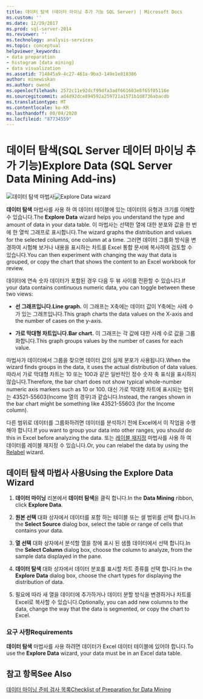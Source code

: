 ```yaml
---
title: 데이터 탐색 (데이터 마이닝 추가 기능 SQL Server) | Microsoft Docs
ms.custom: ''
ms.date: 12/29/2017
ms.prod: sql-server-2014
ms.reviewer: ''
ms.technology: analysis-services
ms.topic: conceptual
helpviewer_keywords:
- data preparation
- histogram [data mining]
- data visualization
ms.assetid: 714845a9-4c27-461a-9ba3-149e1e818386
author: minewiskan
ms.author: owend
ms.openlocfilehash: 2572c11e92dcf99dfa3adf661603e8f65f05116e
ms.sourcegitcommit: ad4d92dce894592a259721a1571b1d8736abacdb
ms.translationtype: MT
ms.contentlocale: ko-KR
ms.lasthandoff: 08/04/2020
ms.locfileid: "87734559"
---
```

# <a name="explore-data-sql-server-data-mining-add-ins"></a><span data-ttu-id="2fa5a-102">데이터 탐색(SQL Server 데이터 마이닝 추가 기능)</span><span class="sxs-lookup"><span data-stu-id="2fa5a-102">Explore Data (SQL Server Data Mining Add-ins)</span></span>
  <span data-ttu-id="2fa5a-103">![데이터 탐색 마법사](media/dmc-explore.gif "데이터 탐색 마법사")</span><span class="sxs-lookup"><span data-stu-id="2fa5a-103">![Explore Data wizard](media/dmc-explore.gif "Explore Data wizard")</span></span>  
  
 <span data-ttu-id="2fa5a-104">**데이터 탐색** 마법사를 사용 하 여 데이터 테이블에 있는 데이터의 유형과 크기를 이해할 수 있습니다.</span><span class="sxs-lookup"><span data-stu-id="2fa5a-104">The **Explore Data** wizard helps you understand the type and amount of data in your data table.</span></span> <span data-ttu-id="2fa5a-105">이 마법사는 선택한 열에 대한 분포와 값을 한 번에 한 열씩 그래프로 표시합니다.</span><span class="sxs-lookup"><span data-stu-id="2fa5a-105">The wizard graphs the distribution and values for the selected columns, one column at a time.</span></span> <span data-ttu-id="2fa5a-106">그러면 데이터 그룹화 방식을 변경하여 시험해 보거나 내용을 표시하는 차트를 Excel 통합 문서에 복사하여 검토할 수 있습니다.</span><span class="sxs-lookup"><span data-stu-id="2fa5a-106">You can then experiment with changing the way that data is grouped, or copy the chart that shows the content to an Excel workbook for review.</span></span>  
  
 <span data-ttu-id="2fa5a-107">데이터에 연속 숫자 데이터가 포함된 경우 다음 두 뷰 사이를 전환할 수 있습니다.</span><span class="sxs-lookup"><span data-stu-id="2fa5a-107">If your data contains continuous numeric data, you can toggle between these two views:</span></span>  
  
-   <span data-ttu-id="2fa5a-108">**선 그래프입니다.**</span><span class="sxs-lookup"><span data-stu-id="2fa5a-108">**Line graph.**</span></span> <span data-ttu-id="2fa5a-109">이 그래프는 X축에는 데이터 값이 Y축에는 사례 수가 있는 그래프입니다.</span><span class="sxs-lookup"><span data-stu-id="2fa5a-109">This graph charts the data values on the X-axis and the number of cases on the y-axis.</span></span>  
  
-   <span data-ttu-id="2fa5a-110">**가로 막대형 차트입니다.**</span><span class="sxs-lookup"><span data-stu-id="2fa5a-110">**Bar chart.**</span></span> <span data-ttu-id="2fa5a-111">이 그래프는 각 값에 대한 사례 수로 값을 그룹화합니다.</span><span class="sxs-lookup"><span data-stu-id="2fa5a-111">This graph groups values by the number of cases for each value.</span></span>  
  
 <span data-ttu-id="2fa5a-112">마법사가 데이터에서 그룹을 찾으면 데이터 값의 실제 분포가 사용됩니다.</span><span class="sxs-lookup"><span data-stu-id="2fa5a-112">When the wizard finds groups in the data, it uses the actual distribution of data values.</span></span> <span data-ttu-id="2fa5a-113">따라서 가로 막대형 차트는 10 또는 100과 같은 일반적인 정수 숫자 축 표식을 표시하지 않습니다.</span><span class="sxs-lookup"><span data-stu-id="2fa5a-113">Therefore, the bar chart does not show typical whole-number numeric axis markers such as 10 or 100.</span></span> <span data-ttu-id="2fa5a-114">대신 가로 막대형 차트에 표시되는 범위는 43521-55603(Income 열의 경우)과 같습니다.</span><span class="sxs-lookup"><span data-stu-id="2fa5a-114">Instead, the ranges shown in the bar chart might be something like 43521-55603 (for the Income column).</span></span>  
  
 <span data-ttu-id="2fa5a-115">다른 범위로 데이터를 그룹화하려면 데이터를 분석하기 전에 Excel에서 이 작업을 수행해야 합니다.</span><span class="sxs-lookup"><span data-stu-id="2fa5a-115">If you want to group your data into other ranges, you should do this in Excel before analyzing the data.</span></span> <span data-ttu-id="2fa5a-116">또는 [레이블 재지정](relabel-sql-server-data-mining-add-ins.md) 마법사를 사용 하 여 데이터를 레이블 재지정 수 있습니다.</span><span class="sxs-lookup"><span data-stu-id="2fa5a-116">Or, you can relabel the data by using the [Relabel](relabel-sql-server-data-mining-add-ins.md) wizard.</span></span>  
  
## <a name="using-the-explore-data-wizard"></a><span data-ttu-id="2fa5a-117">데이터 탐색 마법사 사용</span><span class="sxs-lookup"><span data-stu-id="2fa5a-117">Using the Explore Data Wizard</span></span>  
  
1.  <span data-ttu-id="2fa5a-118">**데이터 마이닝** 리본에서 **데이터 탐색**을 클릭 합니다.</span><span class="sxs-lookup"><span data-stu-id="2fa5a-118">In the **Data Mining** ribbon, click **Explore Data**.</span></span>  
  
2.  <span data-ttu-id="2fa5a-119">**원본 선택** 대화 상자에서 데이터를 포함 하는 테이블 또는 셀 범위를 선택 합니다.</span><span class="sxs-lookup"><span data-stu-id="2fa5a-119">In the **Select Source** dialog box, select the table or range of cells that contains your data.</span></span>  
  
3.  <span data-ttu-id="2fa5a-120">**열 선택** 대화 상자에서 분석할 열을 창에 표시 된 샘플 데이터에서 선택 합니다.</span><span class="sxs-lookup"><span data-stu-id="2fa5a-120">In the **Select Column** dialog box, choose the column to analyze, from the sample data displayed in the pane.</span></span>  
  
4.  <span data-ttu-id="2fa5a-121">**데이터 탐색** 대화 상자에서 데이터 분포를 표시할 차트 종류를 선택 합니다.</span><span class="sxs-lookup"><span data-stu-id="2fa5a-121">In the **Explore Data** dialog box, choose the chart types for displaying the distribution of data.</span></span>  
  
5.  <span data-ttu-id="2fa5a-122">필요에 따라 새 열을 데이터에 추가하거나 데이터 분할 방식을 변경하거나 차트를 Excel로 복사할 수 있습니다.</span><span class="sxs-lookup"><span data-stu-id="2fa5a-122">Optionally, you can add new columns to the data, change the way that the data is segmented, or copy the chart to Excel.</span></span>  
  
### <a name="requirements"></a><span data-ttu-id="2fa5a-123">요구 사항</span><span class="sxs-lookup"><span data-stu-id="2fa5a-123">Requirements</span></span>  
 <span data-ttu-id="2fa5a-124">**데이터 탐색** 마법사를 사용 하려면 데이터가 Excel 데이터 테이블에 있어야 합니다.</span><span class="sxs-lookup"><span data-stu-id="2fa5a-124">To use the **Explore Data** wizard, your data must be in an Excel data table.</span></span>   
  
## <a name="see-also"></a><span data-ttu-id="2fa5a-125">참고 항목</span><span class="sxs-lookup"><span data-stu-id="2fa5a-125">See Also</span></span>  
 [<span data-ttu-id="2fa5a-126">데이터 마이닝 준비 검사 목록</span><span class="sxs-lookup"><span data-stu-id="2fa5a-126">Checklist of Preparation for Data Mining</span></span>](checklist-of-preparation-for-data-mining.md)  
  
  
